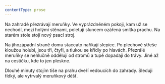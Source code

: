 ```yaml
---
contentType: prose
---
```


Na zahradě přezrávají meruňky. Ve vyprázdněném pokoji, kam už se nechodí, mezi holými stěnami, poletují sluncem ozářená smítka prachu. Na starém stole stojí nový psací stroj.

Na jihozápadní straně domu staccato naříkají slepice. Po plechové střeše kloužou holubi, jsou tři, čtyři, a tlukou se křídly po hlavách. Přezrálé meruňky se nehlučně oddělují od stromů a tupě dopadají do trávy. Jiné až na cestičku, kde to jen pleskne.

Dlouhé minuty stojím tiše na prahu dveří vedoucích do zahrady. Sleduji řídký, ale vytrvalý meruňkový déšť.
